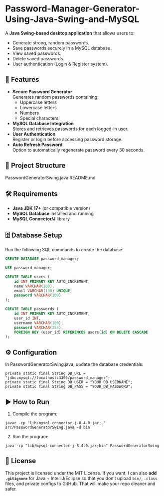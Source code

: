 # Password-Manager-Generator-Using-Java-Swing-and-MySQL

A **Java Swing-based desktop application** that allows users to:
- Generate strong, random passwords.
- Save passwords securely in a MySQL database.
- View saved passwords.
- Delete saved passwords.
- User authentication (Login & Register system).

## 🚀 Features
- **Secure Password Generator**  
  Generates random passwords containing:
  - Uppercase letters
  - Lowercase letters
  - Numbers
  - Special characters  
- **MySQL Database Integration**  
  Stores and retrieves passwords for each logged-in user.
- **User Authentication**  
  Register or login before accessing password storage.
- **Auto Refresh Password**  
  Option to automatically regenerate password every 30 seconds.

## 📂 Project Structure
PasswordGeneratorSwing.java
README.md

## 🛠️ Requirements
- **Java JDK 17+** (or compatible version)
- **MySQL Database** installed and running
- **MySQL Connector/J** library

## 🗄️ Database Setup
Run the following SQL commands to create the database:

```sql
CREATE DATABASE password_manager;

USE password_manager;

CREATE TABLE users (
    id INT PRIMARY KEY AUTO_INCREMENT,
    name VARCHAR(100),
    email VARCHAR(100) UNIQUE,
    password VARCHAR(100)
);

CREATE TABLE passwords (
    id INT PRIMARY KEY AUTO_INCREMENT,
    user_id INT,
    username VARCHAR(100),
    password VARCHAR(255),
    FOREIGN KEY (user_id) REFERENCES users(id) ON DELETE CASCADE
);
```
## ⚙️ Configuration
In PasswordGeneratorSwing.java, update the database credentials:
```
private static final String DB_URL = "jdbc:mysql://localhost:3306/password_manager";
private static final String DB_USER = "YOUR_DB_USERNAME";
private static final String DB_PASS = "YOUR_DB_PASSWORD";
```
## ▶️ How to Run
1. Compile the program:
```
javac -cp "lib/mysql-connector-j-8.4.0.jar;." src/PasswordGeneratorSwing.java -d bin
```
2. Run the program:
```
java -cp "lib/mysql-connector-j-8.4.0.jar;bin" PasswordGeneratorSwing
```

## 📜 License
This project is licensed under the MIT License.
If you want, I can also **add `.gitignore`** for Java + IntelliJ/Eclipse so that you don’t upload `bin/`, `.class` files, and private configs to GitHub. That will make your repo cleaner and safer.
